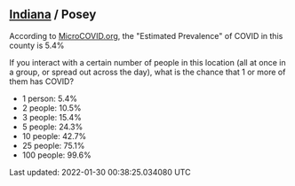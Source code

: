 
## [Indiana](/united-states/indiana) / Posey

According to [MicroCOVID.org](http://microcovid.org),
the "Estimated Prevalence" of COVID in this county is 5.4%

If you interact with a certain number of people in this location
(all at once in a group, or spread out across the day), what is the chance that
1 or more of them has COVID?

- 1 person: 5.4%
- 2 people: 10.5%
- 3 people: 15.4%
- 5 people: 24.3%
- 10 people: 42.7%
- 25 people: 75.1%
- 100 people: 99.6%

Last updated: 2022-01-30 00:38:25.034080 UTC
